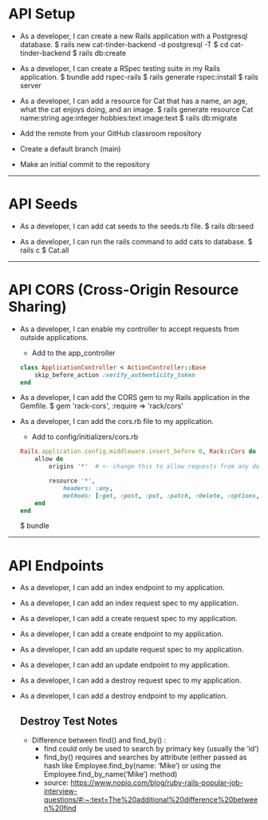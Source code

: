 # API Setup

- As a developer, I can create a new Rails application with a Postgresql database.
    $ rails new cat-tinder-backend -d postgresql -T
    $ cd cat-tinder-backend
    $ rails db:create

- As a developer, I can create a RSpec testing suite in my Rails application.
    $ bundle add rspec-rails
    $ rails generate rspec:install
    $ rails server

- As a developer, I can add a resource for Cat that has a name, an age, what the cat enjoys doing, and an image.
    $ rails generate resource Cat name:string age:integer hobbies:text image:text
    $ rails db:migrate

- Add the remote from your GitHub classroom repository
- Create a default branch (main)
- Make an initial commit to the repository

____________________________________________________________________________________

# API Seeds

- As a developer, I can add cat seeds to the seeds.rb file.
    $ rails db:seed

- As a developer, I can run the rails command to add cats to database.
    $ rails c 
    $ Cat.all

____________________________________________________________________________________

# API CORS (Cross-Origin Resource Sharing)

- As a developer, I can enable my controller to accept requests from outside applications.
    - Add to the app_controller
    ```ruby
    class ApplicationController < ActionController::Base
        skip_before_action :verify_authenticity_token
    end
    ```

- As a developer, I can add the CORS gem to my Rails application in the Gemfile.
    $ gem 'rack-cors', :require => 'rack/cors'

- As a developer, I can add the cors.rb file to my application.
    - Add to config/initializers/cors.rb
    ```ruby
    Rails.application.config.middleware.insert_before 0, Rack::Cors do
        allow do
            origins '*'  # <- change this to allow requests from any domain while in development.

            resource '*',
                headers: :any,
                methods: [:get, :post, :put, :patch, :delete, :options, :head]
        end
    end
    ```

    $ bundle

____________________________________________________________________________________


# API Endpoints 

- As a developer, I can add an index endpoint to my application.
- As a developer, I can add an index request spec to my application.

- As a developer, I can add a create request spec to my application.
- As a developer, I can add a create endpoint to my application.

- As a developer, I can add an update request spec to my application.
- As a developer, I can add an update endpoint to my application.

- As a developer, I can add a destroy request spec to my application.
- As a developer, I can add a destroy endpoint to my application.

    ## Destroy Test Notes

    - Difference between find() and find_by() :
        - find could only be used to search by primary key (usually the ‘id’) 
        - find_by() requires and searches by attribute (either passed as hash like Employee.find_by(name: ‘Mike’) or using the Employee.find_by_name(‘Mike’) method)
        - source: https://www.nopio.com/blog/ruby-rails-popular-job-interview-questions/#:~:text=The%20additional%20difference%20between%20find
